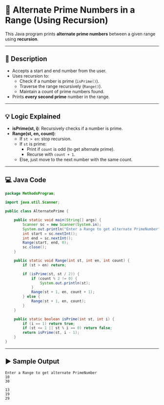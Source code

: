 # 🔢 Alternate Prime Numbers in a Range (Using Recursion)

This Java program prints **alternate prime numbers** between a given range using **recursion**.

---

## 📘 Description

- Accepts a start and end number from the user.
- Uses recursion to:
  - Check if a number is prime (`isPrime()`).
  - Traverse the range recursively (`Range()`).
  - Maintain a count of prime numbers found.
- Prints **every second prime** number in the range.

---

## 💡 Logic Explained

- **isPrime(st, i)**: Recursively checks if a number is prime.
- **Range(st, en, count)**:
  - If `st > en`: stop recursion.
  - If `st` is prime:
    - Print if `count` is odd (to get alternate prime).
    - Recurse with `count + 1`.
  - Else, just move to the next number with the same count.

---

## 💻 Java Code

```java
package MethodsProgram;

import java.util.Scanner;

public class AlternatePrime {

	public static void main(String[] args) {
		Scanner sc = new Scanner(System.in);
		System.out.println("Enter a Range to get alternate PrimeNumber");
		int start = sc.nextInt();
		int end = sc.nextInt();
		Range(start, end, 0);
		sc.close();
	}

	public static void Range(int st, int en, int count) {
		if (st > en) return;

		if (isPrime(st, st / 2)) {
			if (count % 2 != 0) {
				System.out.println(st);
			}
			Range(st + 1, en, count + 1);
		} else {
			Range(st + 1, en, count);
		}
	}

	public static boolean isPrime(int st, int i) {
		if (i == 1) return true;
		if (st <= 1 || st % i == 0) return false;
		return isPrime(st, i - 1);
	}
}
```
---
## ▶️ Sample Output
```
Enter a Range to get alternate PrimeNumber
10
30

13
19
29
```
